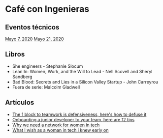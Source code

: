 # Café con Ingenieras

## Eventos técnicos

[Mayo 7, 2020](/events/2020-05-07.md)
[Mayo 21, 2020](/events/2020-05-21.md)

## Libros

* She engineers - Stephanie Slocum
* Lean In: Women, Work, and the Will to Lead - Nell Scovell and Sheryl Sandberg
* Bad Blood: Secrets and Lies in a Silicon Valley Startup - John Carreyrou
* Fuera de serie: Malcolm Gladwell

## Artículos

* [The 1 block to teamwork is defensiveness, here's how to defuse it][defensiveness]
* [Onboarding a junior developer to your team, here are 12 tips][onboarding-junior-devs]
* [Why we need a network for women in tech][network-for-women]
* [What I wish as a woman in tech i knew early on][woman-in-tech]


<!-- Links references -->

[defensiveness]: https://ideas.ted.com/the-1-block-to-teamwork-is-defensiveness-heres-how-to-defuse-it
[onboarding-junior-devs]: https://dev.to/carolstran/onboarding-a-junior-developer-to-your-team-here-s-12-tips-4g3a
[network-for-women]: https://dev.to/ilonacodes/why-we-need-a-network-for-women-in-tech-55he
[woman-in-tech]: https://dev.to/ilonacodes/what-i-wish-as-a-woman-in-tech-i-knew-early-on-kpc
